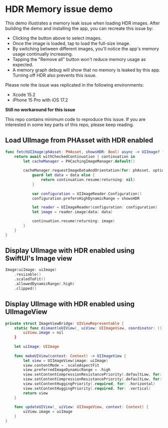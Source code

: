 # HDR Memory issue demo

This demo illustrates a memory leak issue when loading HDR images. After building the demo and installing the app, you can recreate this issue by:

- Clicking the button above to select images.
- Once the image is loaded, tap to load the full-size image.
- By switching between different images, you'll notice the app's memory usage continually increasing.
- Tapping the "Remove all" button won't reduce memory usage as expected.
- A memory graph debug will show that no memory is leaked by this app. Turning off HDR also prevents this issue.

Please note the issue was replicated in the following environments:

- Xcode 15.2
- iPhone 15 Pro with iOS 17.2

**Still no workaround for this issue**

This repo contains minimum code to reproduce this issue. If you are interested in some key parts of this repo, please keep reading.

## Load UIImage from PHAsset with HDR enabled

```swift
func fetchUIImage(phAsset: PHAsset, showsHDR: Bool) async -> UIImage? {
    return await withCheckedContinuation { continuation in
        let cacheManager = PHCachingImageManager.default()
        
        cacheManager.requestImageDataAndOrientation(for: phAsset, options: nil) { data, _, orientation, _ in
            guard let data = data else {
                return continuation.resume(returning: nil)
            }
            
            var configuration = UIImageReader.Configuration()
            configuration.prefersHighDynamicRange = showsHDR

            let reader = UIImageReader(configuration: configuration)
            let image = reader.image(data: data)

            continuation.resume(returning: image)
        }
    }
}
```

## Display UIImage with HDR enabled using SwiftUI's Image view

```swift
Image(uiImage: uiImage)
    .resizable()
    .scaledToFit()
    .allowedDynamicRange(.high)
    .clipped()
```

## Display UIImage with HDR enabled using UIImageView

```swift
private struct ImageViewBridge: UIViewRepresentable {
    static func dismantleUIView(_ uiView: UIImageView, coordinator: ()) {
        uiView.image = nil
    }
    
    let uiImage: UIImage
    
    func makeUIView(context: Context) -> UIImageView {
        let view = UIImageView(image: uiImage)
        view.contentMode = .scaleAspectFit
        view.preferredImageDynamicRange = .high
        view.setContentCompressionResistancePriority(.defaultLow, for: .horizontal)
        view.setContentCompressionResistancePriority(.defaultLow, for: .vertical)
        view.setContentHuggingPriority(.required, for: .horizontal)
        view.setContentHuggingPriority(.required, for: .vertical)
        return view
    }
    
    func updateUIView(_ uiView: UIImageView, context: Context) {
        uiView.image = uiImage
    }
}
```

